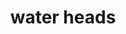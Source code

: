 ---
pid: LLP527
title: water heads
location_transcription: 
zipcode: 
outside_phl: 
neighborhood: 
age: 
age_range: 
instagram: 
image_file_name: LLP_527.jpg
proposal_transcription: water needs
topic: Unknown
topic_summary: '0'
type: Other No Form
keywords_other: 
credit: 
image_labels: 
twitter: 
facebook: 
permalink: "/monuments/llp527/"
layout: item-page
---